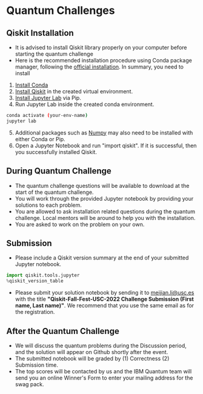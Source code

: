 # Quantum Challenges

## Qiskit Installation

- It is advised to install Qiskit library properly on your computer before starting the quantum challenge
- Here is the recommended installation procedure using Conda package manager, following the [official installation](https://qiskit.org/documentation/stable/0.39/getting_started.html). In summary, you need to install
1. [Install Conda](https://conda.io/projects/conda/en/latest/user-guide/install/index.html)
2. [Install Qiskit](https://qiskit.org/documentation/stable/0.39/getting_started.html) in the created virtual environment.
3. [Install Jupyter Lab](https://jupyter.org/install) via Pip.   
4. Run Jupyter Lab inside the created conda environment.
```bash
conda activate (your-env-name)
jupyter lab
```
5. Additional packages such as [Numpy](https://numpy.org/install/) may also need to be installed with either Conda or Pip.   
6. Open a Jupyter Notebook and run "import qiskit". If it is successful, then you successfully installed Qiskit.   

## During Quantum Challenge

- The quantum challenge questions will be available to download at the start of the quantum challenge.
- You will work through the provided Jupyter notebook by providing your solutions to each problem.
- You are allowed to ask installation related questions during the quantum challenge. Local mentors will be around to help you with the installation.
- You are asked to work on the problem on your own. 

## Submission
- Please include a Qiskit version summary at the end of your submitted Jupyter notebook.
```python
import qiskit.tools.jupyter
%qiskit_version_table
```
- Please submit your solution notebook by sending it to meijian.li@usc.es with the title **"Qiskit-Fall-Fest-USC-2022 Challenge Submission (First name, Last name)"**. We recommend that you use the same email as for the registration.

## After the Quantum Challenge

- We will discuss the quantum problems during the Discussion period, and the solution will appear on Github shortly after the event.
- The submitted notebook will be graded by (1) Correctness (2) Submission time.
- The top scores will be contacted by us and the IBM Quantum team will send you an online Winner's Form to enter your mailing address for the swag pack.
